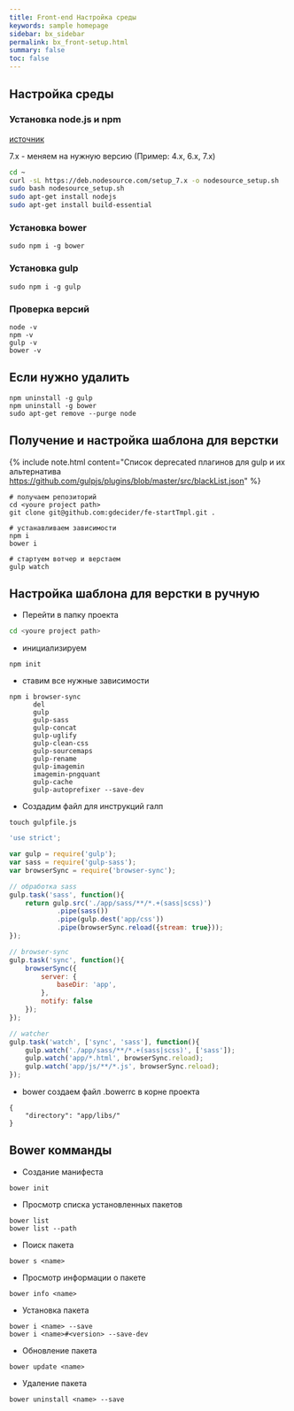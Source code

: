 ```yaml
---
title: Front-end Настройка среды
keywords: sample homepage
sidebar: bx_sidebar
permalink: bx_front-setup.html
summary: false
toc: false
---
```


## Настройка среды 

### Установка node.js и npm

[источник](https://www.digitalocean.com/community/tutorials/node-js-ubuntu-16-04-ru)

7.x - меняем на нужную версию (Пример: 4.x, 6.x, 7.x)

``` bash
cd ~
curl -sL https://deb.nodesource.com/setup_7.x -o nodesource_setup.sh
sudo bash nodesource_setup.sh
sudo apt-get install nodejs
sudo apt-get install build-essential
```

### Установка bower

```
sudo npm i -g bower
```

### Установка gulp

```
sudo npm i -g gulp
```

### Проверка версий

```
node -v
npm -v
gulp -v
bower -v
```

## Если нужно удалить

```
npm uninstall -g gulp 
npm uninstall -g bower 
sudo apt-get remove --purge node
```

## Получение и настройка шаблона для верстки

{% include note.html content="Список deprecated плагинов для gulp и их альтернатива 
https://github.com/gulpjs/plugins/blob/master/src/blackList.json" %}

```
# получаем репозиторий
cd <youre project path>
git clone git@github.com:gdecider/fe-startTmpl.git .

# устанавливаем зависимости
npm i
bower i

# стартуем вотчер и верстаем
gulp watch
```

## Настройка шаблона для верстки в ручную

* Перейти в папку проекта

```bash
cd <youre project path>
```

* инициализируем

```
npm init
```

* ставим все нужные зависимости

```
npm i browser-sync
      del
      gulp
      gulp-sass
      gulp-concat 
      gulp-uglify
      gulp-clean-css
      gulp-sourcemaps 
      gulp-rename      
      gulp-imagemin 
      imagemin-pngquant
      gulp-cache
      gulp-autoprefixer --save-dev
```
* Создадим файл для инструкций галп

```
touch gulpfile.js
```

```js
'use strict';

var gulp = require('gulp');
var sass = require('gulp-sass');
var browserSync = require('browser-sync');

// обработка sass
gulp.task('sass', function(){
	return gulp.src('./app/sass/**/*.+(sass|scss)')
			.pipe(sass())
			.pipe(gulp.dest('app/css'))
			.pipe(browserSync.reload({stream: true}));
});

// browser-sync
gulp.task('sync', function(){
	browserSync({
		server: {
			baseDir: 'app',
		},
		notify: false
	});
});

// watcher
gulp.task('watch', ['sync', 'sass'], function(){
	gulp.watch('./app/sass/**/*.+(sass|scss)', ['sass']);
	gulp.watch('app/*.html', browserSync.reload);
	gulp.watch('app/js/**/*.js', browserSync.reload);
});
```

* bower создаем файл .bowerrc в корне проекта

```
{
	"directory": "app/libs/"
}
```

## Bower комманды

* Создание манифеста

```
bower init
```

* Просмотр списка установленных пакетов

```
bower list
bower list --path
```

* Поиск пакета

```
bower s <name>
```

* Просмотр информации о пакете

```
bower info <name>
```

* Установка пакета

```
bower i <name> --save
bower i <name>#<version> --save-dev
```

* Обновление пакета

```
bower update <name>
```

* Удаление пакета

```
bower uninstall <name> --save
```